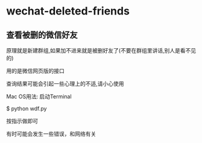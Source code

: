 # wechat-deleted-friends

## 查看被删的微信好友

原理就是新建群组,如果加不进来就是被删好友了(不要在群组里讲话,别人是看不见的)

用的是微信网页版的接口

查询结果可能会引起一些心理上的不适,请小心使用

Mac OS用法: 启动Terminal

$ python wdf.py

按指示做即可

有时可能会发生一些错误，和网络有关
